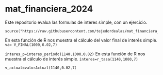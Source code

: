 # mat_financiera_2024
Este repositorio evalua las formulas de interes simple, con un ejercicio.

 ```
source("https://raw.githubusercontent.com/tejedordealas/mat_financiera_2024/main/tarea_mate.R")
```
En esta función de R nos muestra el cálculo del valor final de interés simple.
```va= V_FINAL(1000,0.02,7)```

```interes_p=interes_periodo(1140,1000,0.02)```
En esta función de R nos muestra el cálculo de interés simple.
```interes=r_tasa(1140,1000,7)```

```v_actual=valorActual(1140,0.02,7)```
